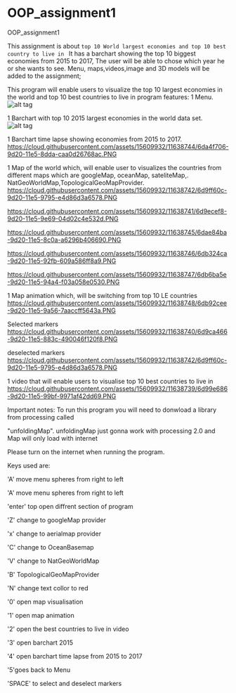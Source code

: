 # OOP_assignment1
OOP_assignment1

This assignment is about `top 10 World largest economies and top 10 best country to live in `
It has a barchart showing the top 10 biggest economies from 2015 to 2017,
The user will be able to chose which year he or she wants to see.
Menu, maps,videos,image and 3D models will be added to the assignment;


 This program will enable users to visualize the top 10 largest economies in the world and top 10 best countries to live in 
 program features:
 1 Menu.
![alt tag](https://cloud.githubusercontent.com/assets/15609932/11638739/6d99e686-9d20-11e5-99bf-9971af42dd69.PNG)

 1 Barchart with top 10 2015 largest economies in the world data set.
 ![alt tag](https://cloud.githubusercontent.com/assets/15609932/11638743/6da42f42-9d20-11e5-9cd8-e1d3a55c669f.PNG)

 1 Barchart time lapse showing economies from 2015 to 2017.
 https://cloud.githubusercontent.com/assets/15609932/11638744/6da4f706-9d20-11e5-8dda-caa0d26768ac.PNG

 1 Map of the world which, will enable user to visualizes the countries from  different maps which are googleMap, oceanMap, sateliteMap,.
NatGeoWorldMap,TopologicalGeoMapProvider.
https://cloud.githubusercontent.com/assets/15609932/11638742/6d9ff60c-9d20-11e5-9795-e4d86d3a6578.PNG

https://cloud.githubusercontent.com/assets/15609932/11638741/6d9ecef8-9d20-11e5-9e69-04d02c4e532d.PNG

https://cloud.githubusercontent.com/assets/15609932/11638745/6dae84ba-9d20-11e5-8c0a-a6296b406690.PNG

https://cloud.githubusercontent.com/assets/15609932/11638746/6db324ca-9d20-11e5-92fb-609a586ff8a9.PNG

https://cloud.githubusercontent.com/assets/15609932/11638747/6db6ba5e-9d20-11e5-94a4-f03a058e0530.PNG

 1 Map animation which, will be switching from top 10 LE countries
 https://cloud.githubusercontent.com/assets/15609932/11638748/6db92cee-9d20-11e5-9a56-7aaccff5643a.PNG

 Selected markers
 https://cloud.githubusercontent.com/assets/15609932/11638740/6d9ca466-9d20-11e5-883c-490046f120f8.PNG

 deselected markers
 https://cloud.githubusercontent.com/assets/15609932/11638742/6d9ff60c-9d20-11e5-9795-e4d86d3a6578.PNG

 1 video that will enable users to visualise top 10 best countries to live in
 https://cloud.githubusercontent.com/assets/15609932/11638739/6d99e686-9d20-11e5-99bf-9971af42dd69.PNG

 

 Important notes:
 To run this program you will need to donwload a library from processing called 

 "unfoldingMap". unfoldingMap just gonna work with processing 2.0 and Map will only load with internet

 Please turn on the internet when running the program.
 
 Keys used are:
 
 
 'A' move menu spheres from right to left 

 'A' move menu spheres from right to left

 'enter' top open diffrent section of program

 'Z' change to googleMap provider

 'x' change to aerialmap provider

 'C' change to OceanBasemap

 'V' change to NatGeoWorldMap

 'B' TopologicalGeoMapProvider

 'N' change text collor to red

 '0' open map visualisation

 '1' open map animation

 '2' open the best countries to live in video

 '3' open barchart 2015

 '4' open barchart time lapse from 2015 to 2017

 '5'goes back to Menu

 'SPACE' to select and deselect markers
